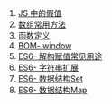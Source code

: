 1. [JS 中的假值][js01]
1. [数组常用方法][js02]
1. [函数定义][js03]
1. [BOM- window][bom01]
1. [ES6- 解构赋值常见用途][es01]
1. [ES6- 字符串扩展][es02]
1. [ES6- 数据结构Set][es03]
1. [ES6- 数据结构Map][es04]


[js03]: https://fgq233.github.io/md/js/js03
[js02]: https://fgq233.github.io/md/js/js02
[js01]: https://fgq233.github.io/md/js/js01
[es04]: https://fgq233.github.io/md/js/es04
[es03]: https://fgq233.github.io/md/js/es03
[es02]: https://fgq233.github.io/md/js/es02
[es01]: https://fgq233.github.io/md/js/es01
[bom01]: https://fgq233.github.io/md/js/bom01
 
